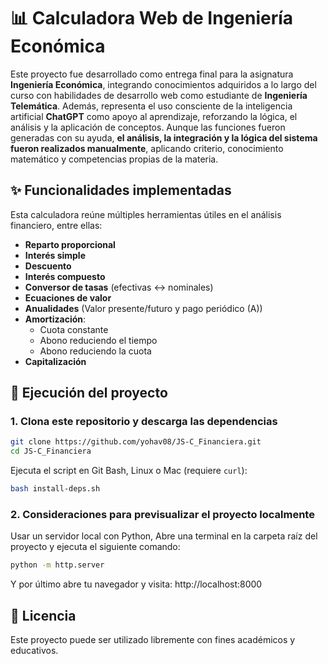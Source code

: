 # 📊 Calculadora Web de Ingeniería Económica

Este proyecto fue desarrollado como entrega final para la asignatura **Ingeniería Económica**, integrando conocimientos adquiridos a lo largo del curso con habilidades de desarrollo web como estudiante de **Ingeniería Telemática**. Además, representa el uso consciente de la inteligencia artificial **ChatGPT** como apoyo al aprendizaje, reforzando la lógica, el análisis y la aplicación de conceptos. Aunque las funciones fueron generadas con su ayuda, **el análisis, la integración y la lógica del sistema fueron realizados manualmente**, aplicando criterio, conocimiento matemático y competencias propias de la materia.

## ✨ Funcionalidades implementadas

Esta calculadora reúne múltiples herramientas útiles en el análisis financiero, entre ellas:

- **Reparto proporcional**
- **Interés simple**
- **Descuento**
- **Interés compuesto**
- **Conversor de tasas** (efectivas ↔ nominales)
- **Ecuaciones de valor**
- **Anualidades** (Valor presente/futuro y pago periódico (A))
- **Amortización**:
  - Cuota constante
  - Abono reduciendo el tiempo
  - Abono reduciendo la cuota
- **Capitalización**

## 🚀 Ejecución del proyecto

### 1. Clona este repositorio y descarga las dependencias

```bash
git clone https://github.com/yohav08/JS-C_Financiera.git
cd JS-C_Financiera
```
Ejecuta el script en Git Bash, Linux o Mac (requiere `curl`):
```bash
bash install-deps.sh
```

### 2. Consideraciones para previsualizar el proyecto localmente
Usar un servidor local con Python, Abre una terminal en la carpeta raíz del proyecto y ejecuta el siguiente comando:

```bash
python -m http.server
```
Y por último abre tu navegador y visita: http://localhost:8000



## 📜 Licencia

Este proyecto puede ser utilizado libremente con fines académicos y educativos.